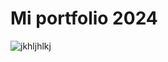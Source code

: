 # Mi portfolio 2024

![jkhljhlkj](https://github.com/Lautaro-Di-Salvo-Code/portfolio-2024/assets/140952562/f1090a27-abb4-40f0-806a-8d1fb5eebaa0)
